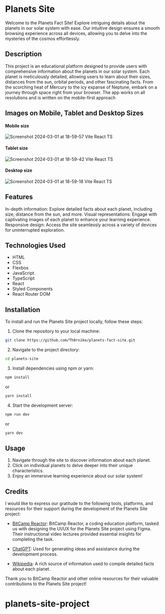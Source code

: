 # Planets Site

Welcome to the Planets Fact Site! Explore intriguing details about the planets in our solar system with ease. Our intuitive design ensures a smooth browsing experience across all devices, allowing you to delve into the mysteries of the cosmos effortlessly.

## Description

This project is an educational platform designed to provide users with comprehensive information about the planets in our solar system. Each planet is meticulously detailed, allowing users to learn about their sizes, distances from the sun, orbital periods, and other fascinating facts. From the scorching heat of Mercury to the icy expanse of Neptune, embark on a journey through space right from your browser. The app works on all resolutions and is written on the mobile-first approach

## Images on Mobile, Tablet and Desktop Sizes
#### Mobile size
![Screenshot 2024-03-01 at 18-59-57 Vite React TS](https://github.com/Th0rnike/planets-site-project/assets/116254117/90d2ad62-381b-466a-8e26-70f34423a25e)

#### Tablet size
![Screenshot 2024-03-01 at 18-59-42 Vite React TS](https://github.com/Th0rnike/planets-site-project/assets/116254117/89ccc14e-01a6-4608-b3bd-b897cb469b1b)

#### Desktop size
![Screenshot 2024-03-01 at 18-59-18 Vite React TS](https://github.com/Th0rnike/planets-site-project/assets/116254117/8d512858-7f3a-46c0-b97b-b5c727f1dbc2)


## Features

In-depth information: Explore detailed facts about each planet, including size, distance from the sun, and more.
Visual representations: Engage with captivating images of each planet to enhance your learning experience.
Responsive design: Access the site seamlessly across a variety of devices for uninterrupted exploration.

## Technologies Used

- HTML
- CSS
- Flexbos
- JavaScript
- TypeScript
- React
- Styled Components
- React Router DOM

## Installation

To install and run the Planets Site project locally, follow these steps:

1. Clone the repository to your local machine:

```bash
git clone https://github.com/Th0rnike/planets-fact-site.git
```

2. Navigate to the project directory:

```bash
cd planets-site
```

3. Install dependencies using npm or yarn:

```bash
npm install
```

or

```bash
yarn install
```

4. Start the development server:

```bash
npm run dev
```

or

```bash
yarn dev
```

## Usage

1. Navigate through the site to discover information about each planet.
2. Click on individual planets to delve deeper into their unique characteristics.
3. Enjoy an immersive learning experience about our solar system!

## Credits

I would like to express our gratitude to the following tools, platforms, and resources for their support during the development of the Planets Site project:

- [BitCamp Reactor](https://reactor.bitcamp.ge/): BitCamp Reactor, a coding education platform, tasked us with designing the UI/UX for the Planets Site project using Figma. Their instructional video lectures provided essential insights for completing the task.
- [ChatGPT](https://chat.openai.com/): Used for generating ideas and assistance during the development process.

- [Wikipedia](https://en.wikipedia.org/wiki/Main_Page): A rich source of information used to compile detailed facts about each planet.

Thank you to BitCamp Reactor and other online resources for their valuable contributions to the Planets Site project!
# planets-site-project
